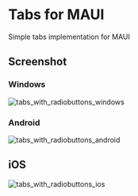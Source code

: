 # Tabs for MAUI
Simple tabs implementation for MAUI

## Screenshot

### Windows
![tabs_with_radiobuttons_windows](https://github.com/erossini/MauiTabs/assets/9497415/6885f87b-211e-44a4-b832-99f0586d8d6f)

### Android
![tabs_with_radiobuttons_android](https://github.com/erossini/MauiTabs/assets/9497415/84521ba4-48d7-4aa0-af77-2125ffe44ad1)

## iOS
![tabs_with_radiobuttons_ios](https://github.com/erossini/MauiTabs/assets/9497415/a9d1c721-6b48-45b9-b52c-317648c76f63)
